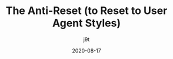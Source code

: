 ---
author: j9t
date: 2020-08-17
tags:
  - css
target_url: https://meiert.com/en/blog/the-anti-reset/
title: The Anti-Reset (to Reset to User Agent Styles)
---